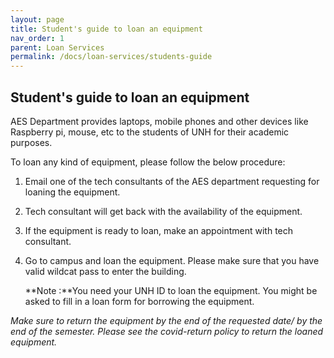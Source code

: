 ```yaml
---
layout: page
title: Student's guide to loan an equipment
nav_order: 1
parent: Loan Services
permalink: /docs/loan-services/students-guide
---
```


## Student's guide to loan an equipment

AES Department provides laptops, mobile phones and other devices like Raspberry pi, mouse, etc to the students of UNH for their academic purposes.

To loan any kind of equipment, please follow the below procedure:
1. Email one of the tech consultants of the AES department requesting for loaning the equipment.
2. Tech consultant will get back with the availability of the equipment.
3. If the equipment is ready to loan, make an appointment with tech consultant.
3. Go to campus and loan the equipment. Please make sure that you have valid wildcat pass to enter the building.

    **Note :**You need your UNH ID to loan the equipment. You might be asked to fill in a loan form for borrowing the equipment.

*Make sure to return the equipment by the end of the requested date/ by the end of the semester. Please see the covid-return policy to return the loaned equipment.*